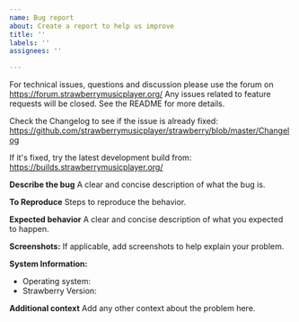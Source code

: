 ```yaml
---
name: Bug report
about: Create a report to help us improve
title: ''
labels: ''
assignees: ''

---
```


For technical issues, questions and discussion please use the forum on https://forum.strawberrymusicplayer.org/
Any issues related to feature requests will be closed. See the README for more details.

Check the Changelog to see if the issue is already fixed:
https://github.com/strawberrymusicplayer/strawberry/blob/master/Changelog

If it's fixed, try the latest development build from: https://builds.strawberrymusicplayer.org/

**Describe the bug**
A clear and concise description of what the bug is.

**To Reproduce**
Steps to reproduce the behavior.

**Expected behavior**
A clear and concise description of what you expected to happen.

**Screenshots:**
If applicable, add screenshots to help explain your problem.

**System Information:**
 - Operating system:
 - Strawberry Version:

**Additional context**
Add any other context about the problem here.
